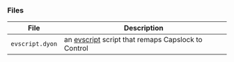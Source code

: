 ### Files

File               | Description
-------------------|----------------------------------------------------------------------------------------
`evscript.dyon`    | an [evscript](https://github.com/myfreeweb/evscript) script that remaps Capslock to Control
